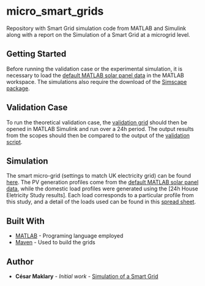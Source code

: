 # micro_smart_grids

Repository with Smart Grid simulation code from MATLAB and Simulink along with a report on the Simulation of a Smart Grid at a microgrid level.


## Getting Started

Before running the validation case or the experimental simulation, it is necessary to load the [default MATLAB solar panel data](Simulation/default_PV_data.mat) in the MATLAB workspace. The simulations also require the download of the [Simscape package](https://www.mathworks.com/products/simscape.html).


## Validation Case

To run the theoretical validation case, the [validation grid](power_microgrid_v3_analytic.slxc) should then be opened in MATLAB Simulink and run over a 24h period. The output results from the scopes should then be compared to the output of the [validation script](FYP_analytical_test.m).

## Simulation

The smart micro-grid (settings to match UK electricity grid) can be found [here](Simulation/power_microgrid_v5_battery.slxc). The PV generation profiles come from the [default MATLAB solar panel data](Simulation/default_PV_data.mat), while the domestic load profiles were generated using the [24h House Eletricity Study results]. Each load corresponds to a particular profile from this study, and a detail of the loads used can be found in this [spread sheet](Simulation/power_microgrid_v5_battery_load_type.xlsx).


## Built With

* [MATLAB](https://uk.mathworks.com/products/matlab.html?s_tid=hp_products_matlab) - Programing language employed
* [Maven](https://maven.apache.org/) - Used to build the grids


## Author

* **César Maklary** - *Initial work* - [Simulation of a Smart Grid](FYP_Report.pdf)
